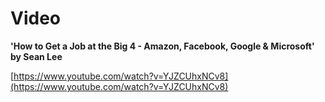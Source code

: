 # Video

**'How to Get a Job at the Big 4 - Amazon, Facebook, Google & Microsoft' by Sean Lee**

[https://www.youtube.com/watch?v=YJZCUhxNCv8](https://www.youtube.com/watch?v=YJZCUhxNCv8)











